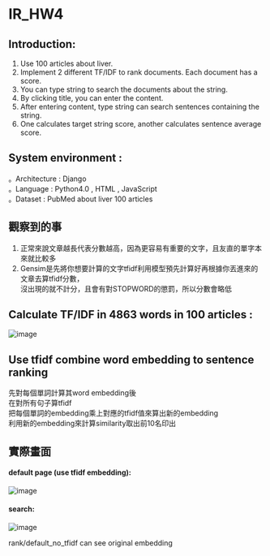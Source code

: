 # IR_HW4

## Introduction:  
1. Use 100 articles about liver.  
2. Implement 2 different TF/IDF to rank documents. Each document has a score.  
3. You can type string to search the documents about the string.  
4. By clicking title, you can enter the content.  
5. After entering content, type string can search sentences containing the string.  
6. One calculates target string score, another calculates sentence average score.  

## System environment :   
。Architecture : Django   
。Language : Python4.0 , HTML , JavaScript    
。Dataset : PubMed about liver 100 articles  

## 觀察到的事  
1. 正常來說文章越長代表分數越高，因為更容易有重要的文字，且友直的單字本來就比較多  
2. Gensim是先將你想要計算的文字tfidf利用模型預先計算好再根據你丟進來的文章去算tfidf分數，  
	沒出現的就不計分，且會有對STOPWORD的懲罰，所以分數會略低  

## Calculate TF/IDF in 4863 words in 100 articles :

![image](https://drive.google.com/uc?export=view&id=14Xkce52-kgrNgtw_un1CanMUJnqAhq92)    


## Use tfidf combine word embedding to sentence ranking
先對每個單詞計算其word embedding後  
在對所有句子算tfidf  
把每個單詞的embedding乘上對應的tfidf值來算出新的embedding  
利用新的embedding來計算similarity取出前10名印出  

## 實際畫面  
#### default page (use tfidf embedding):  
![image](https://drive.google.com/uc?export=view&id=1AcGrlpl_u12vs9GAa-lPEGH43di5EvL6)    
#### search:  
![image](https://drive.google.com/uc?export=view&id=17ewaR6qGUY2pfIitM5BNZHm3JAIZxcW1)    

rank/default_no_tfidf can see original embedding  

